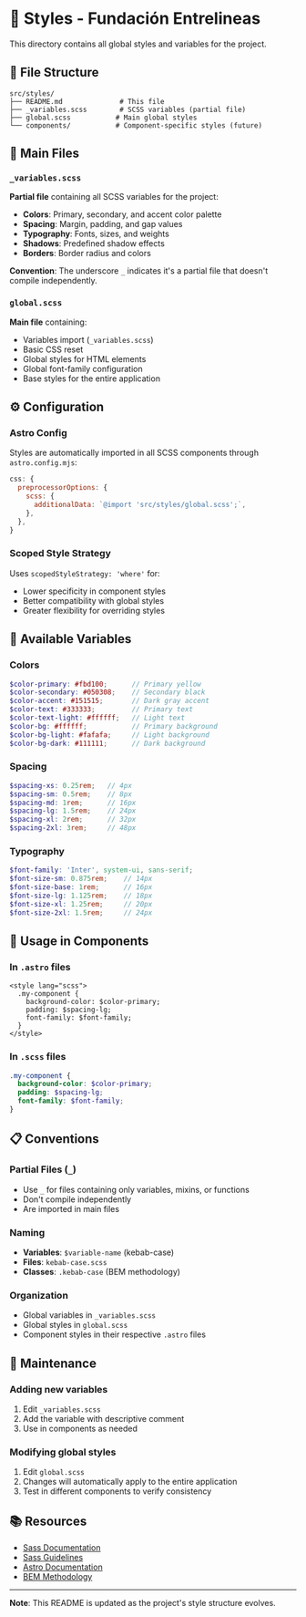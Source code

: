 # 📁 Styles - Fundación Entrelineas

This directory contains all global styles and variables for the project.

## 📂 File Structure

```
src/styles/
├── README.md              # This file
├── _variables.scss        # SCSS variables (partial file)
├── global.scss           # Main global styles
└── components/           # Component-specific styles (future)
```

## 🎯 Main Files

### `_variables.scss`
**Partial file** containing all SCSS variables for the project:
- **Colors**: Primary, secondary, and accent color palette
- **Spacing**: Margin, padding, and gap values
- **Typography**: Fonts, sizes, and weights
- **Shadows**: Predefined shadow effects
- **Borders**: Border radius and colors

**Convention**: The underscore `_` indicates it's a partial file that doesn't compile independently.

### `global.scss`
**Main file** containing:
- Variables import (`_variables.scss`)
- Basic CSS reset
- Global styles for HTML elements
- Global font-family configuration
- Base styles for the entire application

## ⚙️ Configuration

### Astro Config
Styles are automatically imported in all SCSS components through `astro.config.mjs`:

```javascript
css: {
  preprocessorOptions: {
    scss: {
      additionalData: `@import 'src/styles/global.scss';`,
    },
  },
}
```

### Scoped Style Strategy
Uses `scopedStyleStrategy: 'where'` for:
- Lower specificity in component styles
- Better compatibility with global styles
- Greater flexibility for overriding styles

## 🎨 Available Variables

### Colors
```scss
$color-primary: #fbd100;      // Primary yellow
$color-secondary: #050308;    // Secondary black
$color-accent: #151515;       // Dark gray accent
$color-text: #333333;         // Primary text
$color-text-light: #ffffff;   // Light text
$color-bg: #ffffff;           // Primary background
$color-bg-light: #fafafa;     // Light background
$color-bg-dark: #111111;      // Dark background
```

### Spacing
```scss
$spacing-xs: 0.25rem;   // 4px
$spacing-sm: 0.5rem;    // 8px
$spacing-md: 1rem;      // 16px
$spacing-lg: 1.5rem;    // 24px
$spacing-xl: 2rem;      // 32px
$spacing-2xl: 3rem;     // 48px
```

### Typography
```scss
$font-family: 'Inter', system-ui, sans-serif;
$font-size-sm: 0.875rem;    // 14px
$font-size-base: 1rem;      // 16px
$font-size-lg: 1.125rem;    // 18px
$font-size-xl: 1.25rem;     // 20px
$font-size-2xl: 1.5rem;     // 24px
```

## 🚀 Usage in Components

### In `.astro` files
```astro
<style lang="scss">
  .my-component {
    background-color: $color-primary;
    padding: $spacing-lg;
    font-family: $font-family;
  }
</style>
```

### In `.scss` files
```scss
.my-component {
  background-color: $color-primary;
  padding: $spacing-lg;
  font-family: $font-family;
}
```

## 📋 Conventions

### Partial Files (`_`)
- Use `_` for files containing only variables, mixins, or functions
- Don't compile independently
- Are imported in main files

### Naming
- **Variables**: `$variable-name` (kebab-case)
- **Files**: `kebab-case.scss`
- **Classes**: `.kebab-case` (BEM methodology)

### Organization
- Global variables in `_variables.scss`
- Global styles in `global.scss`
- Component styles in their respective `.astro` files

## 🔧 Maintenance

### Adding new variables
1. Edit `_variables.scss`
2. Add the variable with descriptive comment
3. Use in components as needed

### Modifying global styles
1. Edit `global.scss`
2. Changes will automatically apply to the entire application
3. Test in different components to verify consistency

## 📚 Resources

- [Sass Documentation](https://sass-lang.com/documentation)
- [Sass Guidelines](https://sass-guidelin.es/)
- [Astro Documentation](https://docs.astro.build/en/guides/styling/)
- [BEM Methodology](https://getbem.com/)

---

**Note**: This README is updated as the project's style structure evolves.
